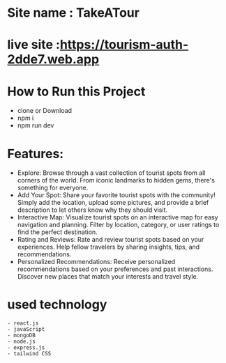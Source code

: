 # Site name : TakeATour

# live site :https://tourism-auth-2dde7.web.app

# How to Run this Project

- clone or Download
- npm i
- npm run dev

# Features:

- Explore: Browse through a vast collection of tourist spots from all corners of the world. From iconic landmarks to hidden gems, there's something for everyone.
- Add Your Spot: Share your favorite tourist spots with the community! Simply add the location, upload some pictures, and provide a brief description to let others know why they should visit.
- Interactive Map: Visualize tourist spots on an interactive map for easy navigation and planning. Filter by location, category, or user ratings to find the perfect destination.
- Rating and Reviews: Rate and review tourist spots based on your experiences. Help fellow travelers by sharing insights, tips, and recommendations.
- Personalized Recommendations: Receive personalized recommendations based on your preferences and past interactions. Discover new places that match your interests and travel style.

 # used technology
    - react.js
    - javaScript
    - mongoDB
    - node.js
    - express.js
    - tailwind CSS

